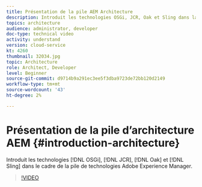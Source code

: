 ```yaml
---
title: Présentation de la pile AEM Architecture
description: Introduit les technologies OSGi, JCR, Oak et Sling dans la pile de technologies Adobe Experience Manager.
topics: architecture
audience: administrator, developer
doc-type: technical video
activity: understand
version: cloud-service
kt: 4260
thumbnail: 32034.jpg
topic: Architecture
role: Architect, Developer
level: Beginner
source-git-commit: d9714b9a291ec3ee5f3dba9723de72bb120d2149
workflow-type: tm+mt
source-wordcount: '43'
ht-degree: 2%

---
```



# Présentation de la pile d’architecture AEM {#introduction-architecture}

Introduit les technologies [!DNL OSGi], [!DNL JCR], [!DNL Oak] et [!DNL Sling] dans le cadre de la pile de technologies Adobe Experience Manager.

>[!VIDEO](https://video.tv.adobe.com/v/32034/?quality=12&learn=on)
